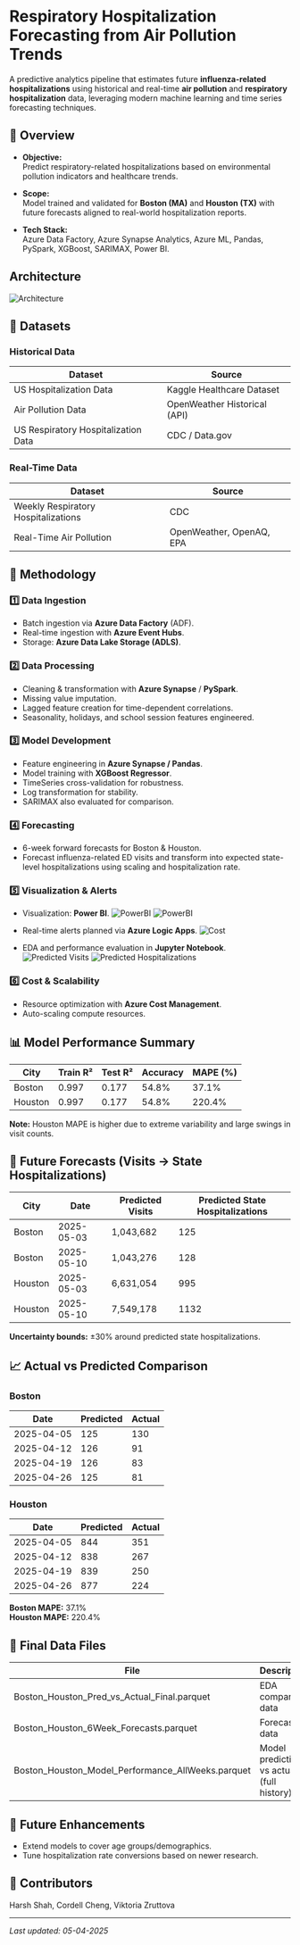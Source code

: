 # Respiratory Hospitalization Forecasting from Air Pollution Trends

A predictive analytics pipeline that estimates future **influenza-related hospitalizations** using historical and real-time **air pollution** and **respiratory hospitalization** data, leveraging modern machine learning and time series forecasting techniques.



## 🔎 Overview

- **Objective:**  
  Predict respiratory-related hospitalizations based on environmental pollution indicators and healthcare trends.
  
- **Scope:**  
  Model trained and validated for **Boston (MA)** and **Houston (TX)** with future forecasts aligned to real-world hospitalization reports.

- **Tech Stack:**  
  Azure Data Factory, Azure Synapse Analytics, Azure ML, Pandas, PySpark, XGBoost, SARIMAX, Power BI.



## Architecture
![Architecture](architecture/Architecture.png)


## 📂 Datasets

### Historical Data

| Dataset | Source |
|---------|--------|
| US Hospitalization Data | Kaggle Healthcare Dataset |
| Air Pollution Data | OpenWeather Historical (API) |
| US Respiratory Hospitalization Data | CDC / Data.gov |

### Real-Time Data

| Dataset | Source |
|---------|--------|
| Weekly Respiratory Hospitalizations | CDC |
| Real-Time Air Pollution | OpenWeather, OpenAQ, EPA |



## 🔧 Methodology

### 1️⃣ **Data Ingestion**
- Batch ingestion via **Azure Data Factory** (ADF).
- Real-time ingestion with **Azure Event Hubs**.
- Storage: **Azure Data Lake Storage (ADLS)**.

### 2️⃣ **Data Processing**
- Cleaning & transformation with **Azure Synapse** / **PySpark**.
- Missing value imputation.
- Lagged feature creation for time-dependent correlations.
- Seasonality, holidays, and school session features engineered.

### 3️⃣ **Model Development**
- Feature engineering in **Azure Synapse / Pandas**.
- Model training with **XGBoost Regressor**.
- TimeSeries cross-validation for robustness.
- Log transformation for stability.
- SARIMAX also evaluated for comparison.

### 4️⃣ **Forecasting**
- 6-week forward forecasts for Boston & Houston.
- Forecast influenza-related ED visits and transform into expected state-level hospitalizations using scaling and hospitalization rate.

### 5️⃣ **Visualization & Alerts**
- Visualization: **Power BI**.
![PowerBI](powerbi/Homepage.png)
![PowerBI](powerbi/Hospitalization_respiratory.png)


- Real-time alerts planned via **Azure Logic Apps**.
![Cost](visualizations/Cost.png)

- EDA and performance evaluation in **Jupyter Notebook**.
![Predicted Visits](visualizations/Visits.png)
![Predicted Hospitalizations](visualizations/Hospitalizations.png)


### 6️⃣ **Cost & Scalability**
- Resource optimization with **Azure Cost Management**.
- Auto-scaling compute resources.



## 📊 Model Performance Summary

| City | Train R² | Test R² | Accuracy | MAPE (%) |
|------|----------|---------|----------|----------|
| Boston | 0.997 | 0.177 | 54.8% | 37.1% |
| Houston | 0.997 | 0.177 | 54.8% | 220.4% |

**Note:** Houston MAPE is higher due to extreme variability and large swings in visit counts.



## 🔮 Future Forecasts (Visits → State Hospitalizations)

| City | Date | Predicted Visits | Predicted State Hospitalizations |
|------|------|------------------|---------------------------------|
| Boston | 2025-05-03 | 1,043,682 | 125 |
| Boston | 2025-05-10 | 1,043,276 | 128 |
| Houston | 2025-05-03 | 6,631,054 | 995 |
| Houston | 2025-05-10 | 7,549,178 | 1132 |

**Uncertainty bounds:** ±30% around predicted state hospitalizations.



## 📈 Actual vs Predicted Comparison

### Boston

| Date | Predicted | Actual |
|------|-----------|--------|
| 2025-04-05 | 125 | 130 |
| 2025-04-12 | 126 | 91 |
| 2025-04-19 | 126 | 83 |
| 2025-04-26 | 125 | 81 |

### Houston

| Date | Predicted | Actual |
|------|-----------|--------|
| 2025-04-05 | 844 | 351 |
| 2025-04-12 | 838 | 267 |
| 2025-04-19 | 839 | 250 |
| 2025-04-26 | 877 | 224 |

**Boston MAPE:** 37.1%  
**Houston MAPE:** 220.4%



## 📁 Final Data Files

| File | Description |
|------|-------------|
| Boston_Houston_Pred_vs_Actual_Final.parquet | EDA comparison data |
| Boston_Houston_6Week_Forecasts.parquet | Forecast data |
| Boston_Houston_Model_Performance_AllWeeks.parquet | Model predictions vs actuals (full history) |



## 🚀 Future Enhancements

- Extend models to cover age groups/demographics.
- Tune hospitalization rate conversions based on newer research.



## 👏 Contributors

Harsh Shah, Cordell Cheng, Viktoria Zruttova

---

_Last updated: 05-04-2025_
